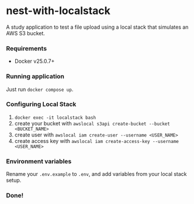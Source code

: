 # nest-with-localstack
A study application to test a file upload using a local stack that simulates an AWS S3 bucket.

### Requirements
- Docker v25.0.7+

### Running application
Just run `docker compose up`.

### Configuring Local Stack
1. `docker exec -it localstack bash`
2. create your bucket with `awslocal s3api create-bucket --bucket <BUCKET_NAME>`
3. create user with `awslocal iam create-user --username <USER_NAME>`
4. create access key with `awslocal iam create-access-key --username <USER_NAME>`

### Environment variables
Rename your `.env.example` to `.env`, and add variables from your local stack setup.

### Done!